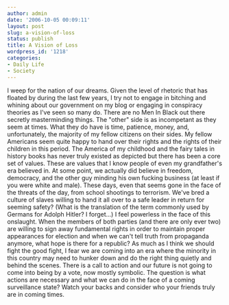 ```yaml
---
author: admin
date: '2006-10-05 00:09:11'
layout: post
slug: a-vision-of-loss
status: publish
title: A Vision of Loss
wordpress_id: '1218'
categories:
- Daily Life
- Society
---
```


I weep for the nation of our dreams. Given the level of rhetoric that
has floated by during the last few years, I try not to engage in
bitching and whining about our government on my blog or engaging in
conspiracy theories as I've seen so many do. There are no Men In Black
out there secretly masterminding things. The "other" side is as
incompetant as they seem at times. What they do have is time, patience,
money, and, unfortunately, the majority of my fellow citizens on their
sides. My fellow Americans seem quite happy to hand over their rights
and the rights of their children in this period. The America of my
childhood and the fairy tales in history books has never truly existed
as depicted but there has been a core set of values. These are values
that I know people of even my grandfather's era believed in. At some
point, we actually did believe in freedom, democracy, and the other guy
minding his own fucking business (at least if you were white and male).
These days, even that seems gone in the face of the threats of the day,
from school shootings to terrorism. We've bred a culture of slaves
willing to hand it all over to a safe leader in return for seeming
safety? (What is the translation of the term commonly used by Germans
for Adolph Hitler? I forget...) I feel powerless in the face of this
onslaught. When the members of both parties (and there are only ever
two) are willing to sign away fundamental rights in order to maintain
proper appearances for election and when we can't tell truth from
propaganda anymore, what hope is there for a republic? As much as I
think we should fight the good fight, I fear we are coming into an era
where the minority in this country may need to hunker down and do the
right thing quietly and behind the scenes. There is a call to action and
our future is not going to come into being by a vote, now mostly
symbolic. The question is what actions are necessary and what we can do
in the face of a coming surveillance state? Watch your backs and
consider who your friends truly are in coming times.
